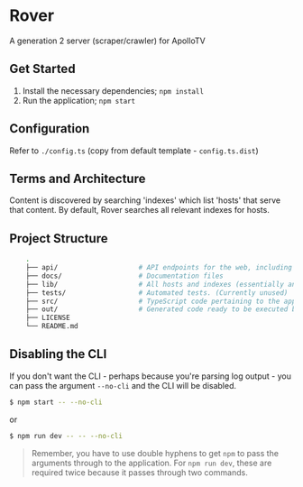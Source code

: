 # Rover
A generation 2 server (scraper/crawler) for ApolloTV

## Get Started
1. Install the necessary dependencies; `npm install`
2. Run the application; `npm start`

## Configuration
Refer to `./config.ts` (copy from default template - `config.ts.dist`)

## Terms and Architecture
Content is discovered by searching 'indexes' which list 'hosts' that serve that content. By default, Rover searches all relevant indexes for hosts.

## Project Structure
```bash
    .
    ├── api/                    # API endpoints for the web, including socket APIs.
    ├── docs/                   # Documentation files
    ├── lib/                    # All hosts and indexes (essentially anything pertaining to third parties goes here).
    ├── tests/                  # Automated tests. (Currently unused)
    ├── src/                    # TypeScript code pertaining to the application itself.
    ├── out/                    # Generated code ready to be executed by the JavaScript interpreter.
    ├── LICENSE
    └── README.md
```

## Disabling the CLI
If you don't want the CLI - perhaps because you're parsing log output - you can pass the argument `--no-cli` and the CLI will be disabled.
```bash
$ npm start -- --no-cli
```

or 

```bash
$ npm run dev -- -- --no-cli
```

> Remember, you have to use double hyphens to get `npm` to pass the arguments through to the application.
> For `npm run dev`, these are required twice because it passes through two commands.